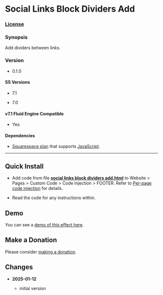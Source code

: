 # Social Links Block Dividers Add

### [License][1]

### Synopsis

Add dividers between links.

### Version

  * 0.1.0

#### SS Versions

  * 7.1
  
  * 7.0

#### v7.1 Fluid Engine Compatible

  * Yes

#### Dependencies

  * [Squarespace plan][2] that supports [JavaScript][3].

---

## Quick Install

* Add code from file **[social links block dividers add.html][4]** to Website >
  Pages > Custom Code > Code Injection > FOOTER. Refer to [Per-page code
  injection][5] for details.
  
* Read the code for any instructions within.

## Demo

You can see a [demo of this effect here][6].

## Make a Donation

Please consider [making a donation][7].

## Changes

<!-- * **2022-04-11**

  * fix for product detail layouts that have two detail areas
  * bumped version to 0.3.0
  -->
* **2025-01-12**

  * initial version

[1]: https://github.com/tomsWebConsulting/twcsl/blob/main/LICENSE.txt#L1
[2]: https://www.squarespace.com/pricing
[3]: https://en.wikipedia.org/wiki/JavaScript
[4]: social%20links%20block%20dividers%20add.html#L1
[5]: https://support.squarespace.com/hc/en-us/articles/205815908-Using-code-injection#toc-add-code-to-code-injection
[6]: https://toms-web-consulting-demos.squarespace.com/social-links-block-dividers-add?password=twcdemos
[7]: https://github.com/tomsWebConsulting/twcsl#make-a-donation
